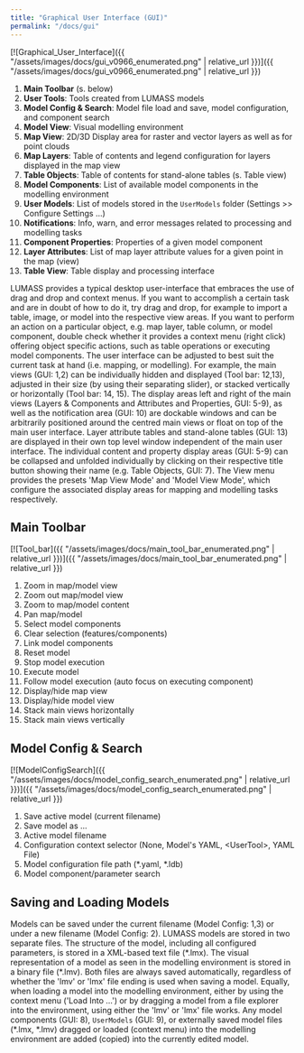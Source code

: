 ```yaml
---
title: "Graphical User Interface (GUI)"
permalink: "/docs/gui"
--- 
```


[![Graphical_User_Interface]({{ "/assets/images/docs/gui_v0966_enumerated.png" | relative_url }})]({{ "/assets/images/docs/gui_v0966_enumerated.png" | relative_url }})<br>

1. **Main Toolbar** (s. below)
2. **User Tools**: Tools created from LUMASS models
3. **Model Config & Search**: Model file load and save, model configuration, and component search
4. **Model View**: Visual modelling environment
5. **Map View**: 2D/3D Display area for raster and vector layers as well as for point clouds
6. **Map Layers**: Table of contents and legend configuration for layers displayed in the map view 
7. **Table Objects**: Table of contents for stand-alone tables (s. Table view)
8. **Model Components**: List of available model components in the modelling environment
9. **User Models**: List of models stored in the `UserModels` folder (Settings >> Configure Settings ...) 
10. **Notifications**: Info, warn, and error messages related to processing and modelling tasks
11. **Component Properties**: Properties of a given model component
12. **Layer Attributes**: List of map layer attribute values for a given point in the map (view) 
13. **Table View**: Table display and processing interface

LUMASS provides a typical desktop user-interface that embraces the use of drag and drop and context menus. If you want to accomplish a certain task and are in doubt of how to do it, try drag and drop, for example to import a table, image, or model into the respective view areas. If you want to perform an action on a particular object, e.g. map layer, table column, or model component, double check whether it provides a context menu (right click) offering object specific actions, such as table operations or executing model components.
The user interface can be adjusted to best suit the current task at hand (i.e. mapping, or modelling). For example, the main views (GUI: 1,2) can be individually hidden and displayed (Tool bar: 12,13), adjusted in their size (by using their separating slider), or stacked vertically or horizontally (Tool bar: 14, 15). The display areas left and right of the main views (Layers & Components and Attributes and Properties, GUI: 5-9), as well as the notification area (GUI: 10) are dockable windows and can be arbitrarily positioned around the centred main views or float on top of the main user interface. Layer attribute tables and stand-alone tables (GUI: 13) are displayed in their own top level window independent of the main user interface.
The individual content and property display areas (GUI: 5-9) can be collapsed and unfolded individually by clicking on their respective title button showing their name (e.g. Table Objects, GUI: 7). The View menu provides the presets 'Map View Mode' and 'Model View Mode', which configure the associated display areas for mapping and modelling tasks respectively. 

## Main Toolbar

[![Tool_bar]({{ "/assets/images/docs/main_tool_bar_enumerated.png" | relative_url }})]({{ "/assets/images/docs/main_tool_bar_enumerated.png" | relative_url }})<br>

1. Zoom in map/model view
2. Zoom out map/model view
3. Zoom to map/model content
4. Pan map/model
5. Select model components
6. Clear selection (features/components)
7. Link model components
8. Reset model
9. Stop model execution
10. Execute model
11. Follow model execution (auto focus on executing component)
12. Display/hide map view
13. Display/hide model view
14. Stack main views horizontally
15. Stack main views vertically

## Model Config & Search

[![ModelConfigSearch]({{ "/assets/images/docs/model_config_search_enumerated.png" | relative_url }})]({{ "/assets/images/docs/model_config_search_enumerated.png" | relative_url }})<br>

1. Save active model (current filename)
2. Save model as ...
3. Active model filename
4. Configuration context selector (None, Model's YAML, \<UserTool\>, YAML File)
5. Model configuration file path (*.yaml, *.ldb)
6. Model component/parameter search

## Saving and Loading Models

Models can be saved under the current filename (Model Config: 1,3) or under a new filename (Model Config: 2). LUMASS models are stored in two separate files. The  structure of the model, including all configured parameters, is stored in a XML-based text file (\*.lmx). The visual representation of a model as seen in the modelling environment is stored in a binary file (\*.lmv). Both files are always saved automatically, regardless of whether the 'lmv' or 'lmx' file ending is used when saving a model. Equally, when loading a model into the modelling environment, either by using the context menu ('Load Into ...') or by dragging a model from a file explorer into the environment, using either the 'lmv' or 'lmx' file works. Any model components (GUI: 8), `UserModels` (GUI: 9), or externally saved model files (*.lmx, *.lmv) dragged or loaded (context menu) into the modelling environment are added (copied) into the currently edited model. 
